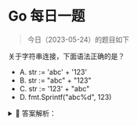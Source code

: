 # Go 每日一题

> 今日（2023-05-24）的题目如下

关于字符串连接，下面语法正确的是？

- A. str := 'abc' + '123'
- B. str := "abc" + "123"
- C. str := '123' + "abc"
- D. fmt.Sprintf("abc%d", 123)

<details>
<summary style="cursor: pointer">🔑 答案解析：</summary>
<div>

参考答案：BD

参考解析：考的知识点是字符串连接。除了以上两种连接方式，还有 strings.Join()、buffer.WriteString() 等。

</div>
</details>
